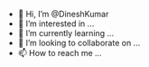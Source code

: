 - 👋 Hi, I’m @DineshKumar
- 👀 I’m interested in ...
- 🌱 I’m currently learning ...
- 💞️ I’m looking to collaborate on ...
- 📫 How to reach me ...

<!---
DineshKumarIn/DineshKumarIn is a ✨ special ✨ repository because its `README.md` (this file) appears on your GitHub profile.
You can click the Preview link to take a look at your changes.
--->
